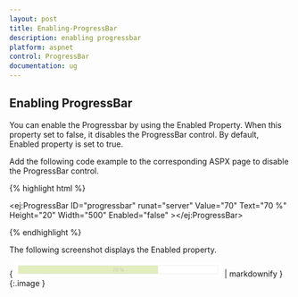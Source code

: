 ```yaml
---
layout: post
title: Enabling-ProgressBar
description: enabling progressbar
platform: aspnet
control: ProgressBar
documentation: ug
---
```


## Enabling ProgressBar

You can enable the Progressbar by using the Enabled Property. When this property set to false, it disables the ProgressBar control. By default, Enabled property is set to true.

Add the following code example to the corresponding ASPX page to disable the ProgressBar control.

{% highlight html %}



<ej:ProgressBar ID="progressbar" runat="server" Value="70" Text="70 %"   Height="20" Width="500" Enabled="false" ></ej:ProgressBar>





{% endhighlight %}

The following screenshot displays the Enabled property.

{ ![](Enabling-ProgressBar_images/Enabling-ProgressBar_img1.png) | markdownify }
{:.image }


